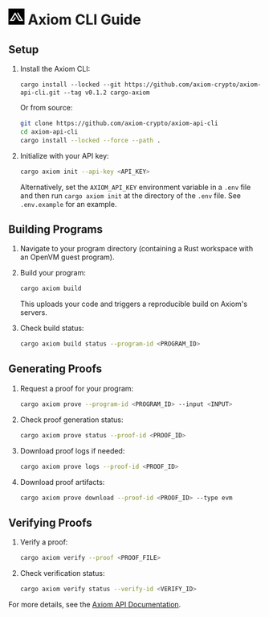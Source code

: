# <img src="./favicon.ico" alt="Axiom Proving CLI" width="32" height="32" /> Axiom CLI Guide

## Setup

1. Install the Axiom CLI:

   ```
   cargo install --locked --git https://github.com/axiom-crypto/axiom-api-cli.git --tag v0.1.2 cargo-axiom
   ```

   Or from source:

   ```bash
   git clone https://github.com/axiom-crypto/axiom-api-cli
   cd axiom-api-cli
   cargo install --locked --force --path .
   ```

2. Initialize with your API key:
   ```bash
   cargo axiom init --api-key <API_KEY>
   ```
   Alternatively, set the `AXIOM_API_KEY` environment variable in a `.env` file and then run `cargo axiom init` at the directory of the `.env` file.
   See `.env.example` for an example.

## Building Programs

1. Navigate to your program directory (containing a Rust workspace with an OpenVM guest program).

2. Build your program:

   ```bash
   cargo axiom build
   ```

   This uploads your code and triggers a reproducible build on Axiom's servers.

3. Check build status:
   ```bash
   cargo axiom build status --program-id <PROGRAM_ID>
   ```

## Generating Proofs

1. Request a proof for your program:

   ```bash
   cargo axiom prove --program-id <PROGRAM_ID> --input <INPUT>
   ```

2. Check proof generation status:

   ```bash
   cargo axiom prove status --proof-id <PROOF_ID>
   ```

3. Download proof logs if needed:

   ```bash
   cargo axiom prove logs --proof-id <PROOF_ID>
   ```

4. Download proof artifacts:
   ```bash
   cargo axiom prove download --proof-id <PROOF_ID> --type evm
   ```

## Verifying Proofs

1. Verify a proof:

   ```bash
   cargo axiom verify --proof <PROOF_FILE>
   ```

2. Check verification status:
   ```bash
   cargo axiom verify status --verify-id <VERIFY_ID>
   ```

For more details, see the [Axiom API Documentation](https://proving-api-docs.axiom.xyz/api-reference/axiom-cli).
